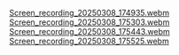 [Screen_recording_20250308_174935.webm](https://github.com/user-attachments/assets/1086d0b8-472f-4d23-842b-1f0801761734)
[Screen_recording_20250308_175303.webm](https://github.com/user-attachments/assets/d1f39566-eb76-412f-82ae-54a32becd7bd)
[Screen_recording_20250308_175443.webm](https://github.com/user-attachments/assets/6e97a0cf-ec86-4335-81ae-dc601d09a2df)
[Screen_recording_20250308_175525.webm](https://github.com/user-attachments/assets/02a5d1c5-da51-4e2a-9f23-064d30745705)
